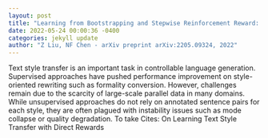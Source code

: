 ```yaml
--- 
layout: post 
title: "Learning from Bootstrapping and Stepwise Reinforcement Reward: A Semi-Supervised Framework for Text Style Transfer" 
date: 2022-05-24 00:00:36 -0400 
categories: jekyll update 
author: "Z Liu, NF Chen - arXiv preprint arXiv:2205.09324, 2022" 
--- 
```

Text style transfer is an important task in controllable language generation. Supervised approaches have pushed performance improvement on style-oriented rewriting such as formality conversion. However, challenges remain due to the scarcity of large-scale parallel data in many domains. While unsupervised approaches do not rely on annotated sentence pairs for each style, they are often plagued with instability issues such as mode collapse or quality degradation. To take Cites: On Learning Text Style Transfer with Direct Rewards